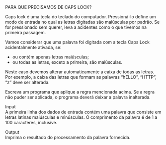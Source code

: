 PARA QUE PRECISAMOS DE CAPS LOCK?

Caps lock é uma tecla do teclado do computador. Pressioná-lo define um modo de entrada no qual as letras digitadas são maiúsculas por padrão. Se for pressionado sem querer, leva a acidentes como o que tivemos na primeira passagem.

Vamos considerar que uma palavra foi digitada com a tecla Caps Lock acidentalmente ativada, se:

- ou contém apenas letras maiúsculas;
- ou todas as letras, exceto a primeira, são maiúsculas.
  
Neste caso devemos alterar automaticamente a caixa de todas as letras. Por exemplo, a caixa das letras que formam as palavras “hELLO”, “HTTP”, “z” deve ser alterada.

Escreva um programa que aplique a regra mencionada acima. Se a regra não puder ser aplicada, o programa deverá deixar a palavra inalterada.

Input  
A primeira linha dos dados de entrada contém uma palavra que consiste em letras latinas maiúsculas e minúsculas. O comprimento da palavra é de 1 a 100 caracteres, inclusive.

Output  
Imprima o resultado do processamento da palavra fornecida.
